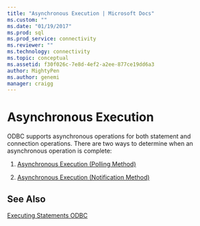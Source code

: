 ```yaml
---
title: "Asynchronous Execution | Microsoft Docs"
ms.custom: ""
ms.date: "01/19/2017"
ms.prod: sql
ms.prod_service: connectivity
ms.reviewer: ""
ms.technology: connectivity
ms.topic: conceptual
ms.assetid: f30f026c-7e8d-4ef2-a2ee-877ce19dd6a3
author: MightyPen
ms.author: genemi
manager: craigg
---
```

# Asynchronous Execution
ODBC supports asynchronous operations for both statement and connection operations. There are two ways to determine when an asynchronous operation is complete:  
  
1.  [Asynchronous Execution (Polling Method)](../../../odbc/reference/develop-app/asynchronous-execution-polling-method.md)  
  
2.  [Asynchronous Execution (Notification Method)](../../../odbc/reference/develop-app/asynchronous-execution-notification-method.md)  
  
## See Also  
 [Executing Statements ODBC](../../../odbc/reference/develop-app/executing-statements-odbc.md)
